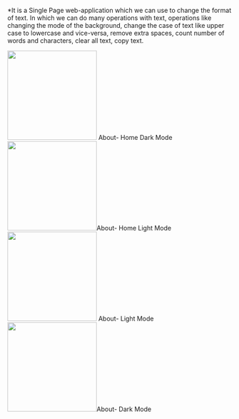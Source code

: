 *It is a Single Page web-application which we can use to change the format of text. In which we can do many operations with text, operations like changing the mode of the background, change the case of text like upper case to lowercase and vice-versa, remove extra spaces, count number of words and characters, clear all text, copy text.

<img src="Home-DarkMode.png" width="200px"> About- Home Dark Mode
<img src="Home-LightMode.png" width="200px">About- Home Light Mode  
<img src="About_lightMode.png" width="200px"> About- Light Mode
<img src="About-DarkMode.png" width="200px">About- Dark Mode    
